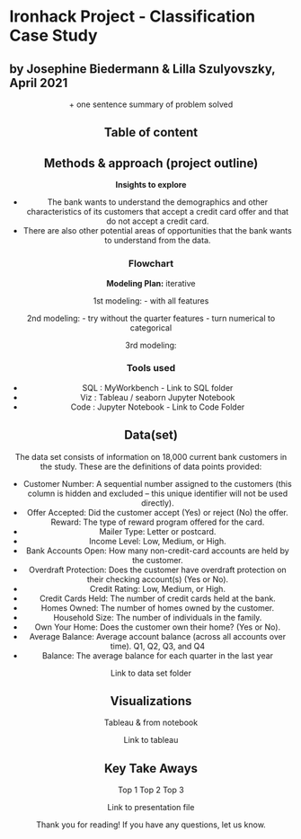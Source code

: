 # Ironhack Project - Classification Case Study

## by Josephine Biedermann & Lilla Szulyovszky, April 2021

<Header picture>
    + one sentence summary of problem solved
    
## Table of content

## Methods & approach (project outline)
**Insights to explore**

-  The bank wants to understand the demographics and other characteristics of its customers that accept a credit card offer and that do not accept a credit card.
-  There are also other potential areas of opportunities that the bank wants to understand from the data.
### Flowchart
**Modeling Plan:**
iterative

1st modeling:
    - with all features
    
2nd modeling: 
    - try without the quarter features
    - turn numerical to categorical

3rd modeling:
### Tools used
- SQL : MyWorkbench - Link to SQL folder
- Viz : Tableau / seaborn Jupyter Notebook
- Code : Jupyter Notebook - Link to Code Folder

## Data(set)

The data set consists of information on 18,000 current bank customers in the study. These are the definitions of data points provided:

- Customer Number: A sequential number assigned to the customers (this column is hidden and excluded – this unique identifier will not be used directly).
- Offer Accepted: Did the customer accept (Yes) or reject (No) the offer. Reward: The type of reward program offered for the card.
- Mailer Type: Letter or postcard.
- Income Level: Low, Medium, or High.
- Bank Accounts Open: How many non-credit-card accounts are held by the customer.
- Overdraft Protection: Does the customer have overdraft protection on their checking account(s) (Yes or No).
- Credit Rating: Low, Medium, or High.
- Credit Cards Held: The number of credit cards held at the bank.
- Homes Owned: The number of homes owned by the customer.
- Household Size: The number of individuals in the family.
- Own Your Home: Does the customer own their home? (Yes or No).
- Average Balance: Average account balance (across all accounts over time). Q1, Q2, Q3, and Q4
- Balance: The average balance for each quarter in the last year

Link to data set folder

## Visualizations

Tableau & from notebook

Link to tableau

## Key Take Aways

Top 1
Top 2
Top 3

Link to presentation file


Thank you for reading!
If you have any questions, let us know.

